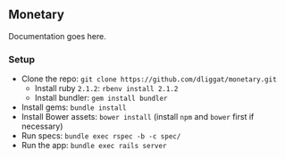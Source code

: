 ## Monetary

Documentation goes here.


### Setup

* Clone the repo: `git clone https://github.com/dliggat/monetary.git`
  * Install ruby `2.1.2`: `rbenv install 2.1.2`
  * Install bundler: `gem install bundler`
* Install gems: `bundle install`
* Install Bower assets: `bower install` (install `npm` and `bower` first if necessary)
* Run specs: `bundle exec rspec -b -c spec/`
* Run the app: `bundle exec rails server`
